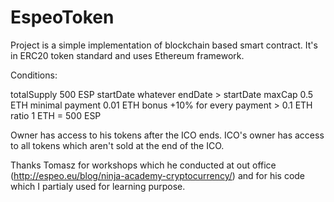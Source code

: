 # EspeoToken

Project is a simple implementation of blockchain based smart contract. It's in ERC20 token standard and uses Ethereum framework.

Conditions:

totalSupply 500 ESP
startDate whatever
endDate > startDate
maxCap 0.5 ETH
minimal payment 0.01 ETH
bonus +10% for every payment > 0.1 ETH
ratio 1 ETH = 500 ESP

Owner has access to his tokens after the ICO ends. 
ICO's owner has access to all tokens which aren't sold at the end of the ICO.


Thanks Tomasz for workshops which he conducted at out office (http://espeo.eu/blog/ninja-academy-cryptocurrency/) and for his code which I partialy used for learning purpose.
